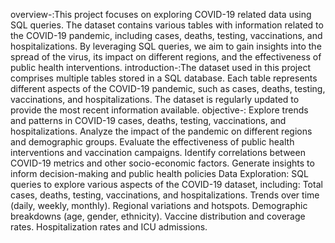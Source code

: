 overview-:This project focuses on exploring COVID-19 related data using SQL queries. The dataset contains various tables with information related to the COVID-19 pandemic, including cases, deaths, testing, vaccinations, and hospitalizations. By leveraging SQL queries, we aim to gain insights into the spread of the virus, its impact on different regions, and the effectiveness of public health interventions.
introduction-:The dataset used in this project comprises multiple tables stored in a SQL database. Each table represents different aspects of the COVID-19 pandemic, such as cases, deaths, testing, vaccinations, and hospitalizations. The dataset is regularly updated to provide the most recent information available.
objective-:
Explore trends and patterns in COVID-19 cases, deaths, testing, vaccinations, and hospitalizations.
Analyze the impact of the pandemic on different regions and demographic groups.
Evaluate the effectiveness of public health interventions and vaccination campaigns.
Identify correlations between COVID-19 metrics and other socio-economic factors.
Generate insights to inform decision-making and public health policies
Data Exploration: SQL queries to explore various aspects of the COVID-19 dataset, including:
Total cases, deaths, testing, vaccinations, and hospitalizations.
Trends over time (daily, weekly, monthly).
Regional variations and hotspots.
Demographic breakdowns (age, gender, ethnicity).
Vaccine distribution and coverage rates.
Hospitalization rates and ICU admissions.
